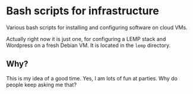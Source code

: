 # Bash scripts for infrastructure

Various bash scripts for installing and configuring software on cloud VMs.

Actually right now it is just one, for configuring a LEMP stack and Wordpress on a fresh Debian VM. It is located in the `lemp` directory.

## Why?

This is my idea of a good time. Yes, I am lots of fun at parties. Why do people keep asking me that?
